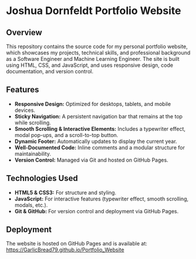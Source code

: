 # Joshua Dornfeldt Portfolio Website

## Overview
This repository contains the source code for my personal portfolio website, which showcases my projects, technical skills, and professional background as a Software Engineer and Machine Learning Engineer. The site is built using HTML, CSS, and JavaScript, and uses responsive design, code documentation, and version control.

## Features
- **Responsive Design:** Optimized for desktops, tablets, and mobile devices.
- **Sticky Navigation:** A persistent navigation bar that remains at the top while scrolling.
- **Smooth Scrolling & Interactive Elements:** Includes a typewriter effect, modal pop-ups, and a scroll-to-top button.
- **Dynamic Footer:** Automatically updates to display the current year.
- **Well-Documented Code:** Inline comments and a modular structure for maintainability.
- **Version Control:** Managed via Git and hosted on GitHub Pages.

## Technologies Used
- **HTML5 & CSS3:** For structure and styling.
- **JavaScript:** For interactive features (typewriter effect, smooth scrolling, modals, etc.).
- **Git & GitHub:** For version control and deployment via GitHub Pages.

## Deployment
The website is hosted on GitHub Pages and is available at:
https://GarlicBread79.github.io/Portfolio_Website
